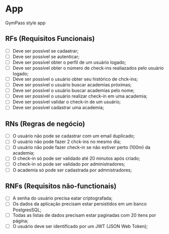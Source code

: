 # App

GymPass style app

## RFs (Requisitos Funcionais)

- [ ] Deve ser possível se cadaatrar;
- [ ] Deve ser possível se autenticar;
- [ ] Deve ser possível obter o perfil de um usuário logado;
- [ ] Deve ser possível obter o número de check-ins realiazados pelo usuário logado;
- [ ] Deve ser possível o usuário obter seu histórico de chck-ins;
- [ ] Deve ser possível o usuário buscar academias próximas;
- [ ] Deve ser possível o usuário buscar academias pelo nome; 
- [ ] Deve ser possível o usuário realizar check-in em uma academia;
- [ ] Deve ser possível validar o check-in de um usuário;
- [ ] Deve ser possível cadastrar uma academia;

## RNs (Regras de negócio)

- [ ] O usuário não pode se cadastrar com um email duplicado;
- [ ] O usuário não pode fazer 2 chck-ins no mesmo dia;
- [ ] O usuário não pode fazer check-in se não estiver perto (100m) da academia;
- [ ] O check-in só pode ser validado até 20 minutos após criado;
- [ ] O check-in só pode ser validado por administradores; 
- [ ] O academia só pode ser cadastrada por admnistradores; 

## RNFs (Requisitos não-functionais)

- [ ]  A senha do usuário precisa eatar criptografada;
- [ ]  Os dados da aplicação precisam estar persistidos em um banco PostgresSQL; 
- [ ]  Todas as listas de dados precisam estar paginadas com 20 itens por página;  
- [ ]  O usuário deve ser identificado por um JWT (JSON Web Token);
